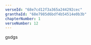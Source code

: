 ```yaml
---
verseId: "68e7cd12f3a365a244292cec"
granthaId: "68e7985d6bdf4b54514e0b3b"
chapterNumber: 1
verseNumber: 12
---
```


gsdgs
